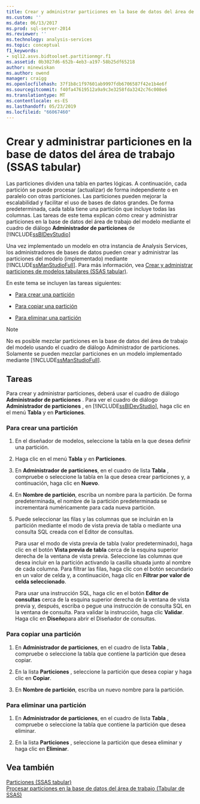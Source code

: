 ```yaml
---
title: Crear y administrar particiones en la base de datos del área de trabajo (SSAS Tabular) | Microsoft Docs
ms.custom: ''
ms.date: 06/13/2017
ms.prod: sql-server-2014
ms.reviewer: ''
ms.technology: analysis-services
ms.topic: conceptual
f1_keywords:
- sql12.asvs.bidtoolset.partitionmgr.f1
ms.assetid: 0b3027d6-652b-4eb3-a197-58b25df65218
author: minewiskan
ms.author: owend
manager: craigg
ms.openlocfilehash: 37f1b8c1f97601ab9997fdb6706587f42e1b4e6f
ms.sourcegitcommit: f40fa47619512a9a9c3e3258fda3242c76c008e6
ms.translationtype: MT
ms.contentlocale: es-ES
ms.lasthandoff: 05/23/2019
ms.locfileid: "66067460"
---
```

# <a name="create-and-manage-partitions-in-the-workspace-database-ssas-tabular"></a>Crear y administrar particiones en la base de datos del área de trabajo (SSAS tabular)
  Las particiones dividen una tabla en partes lógicas. A continuación, cada partición se puede procesar (actualizar) de forma independiente o en paralelo con otras particiones. Las particiones pueden mejorar la escalabilidad y facilitar el uso de bases de datos grandes. De forma predeterminada, cada tabla tiene una partición que incluye todas las columnas. Las tareas de este tema explican cómo crear y administrar particiones en la base de datos del área de trabajo del modelo mediante el cuadro de diálogo **Administrador de particiones** de [!INCLUDE[ssBIDevStudio](../../includes/ssbidevstudio-md.md)]  
  
 Una vez implementado un modelo en otra instancia de Analysis Services, los administradores de bases de datos pueden crear y administrar las particiones del modelo (implementado) mediante [!INCLUDE[ssManStudioFull](../../includes/ssmanstudiofull-md.md)]. Para más información, vea [Crear y administrar particiones de modelos tabulares &#40;SSAS tabular&#41;](partitions-ssas-tabular.md).  
  
 En este tema se incluyen las tareas siguientes:  
  
-   [Para crear una partición](#bkmk_create_new)  
  
-   [Para copiar una partición](#bkmk_copy)  
  
-   [Para eliminar una partición](#bkmk_delete)  
  
> [!NOTE]  
>  No es posible mezclar particiones en la base de datos del área de trabajo del modelo usando el cuadro de diálogo Administrador de particiones. Solamente se pueden mezclar particiones en un modelo implementado mediante [!INCLUDE[ssManStudioFull](../../includes/ssmanstudiofull-md.md)].  
  
## <a name="tasks"></a>Tareas  
 Para crear y administrar particiones, deberá usar el cuadro de diálogo **Administrador de particiones** . Para ver el cuadro de diálogo **Administrador de particiones** , en [!INCLUDE[ssBIDevStudio](../../includes/ssbidevstudio-md.md)], haga clic en el menú **Tabla** y en **Particiones**.  
  
###  <a name="bkmk_create_new"></a> Para crear una partición  
  
1.  En el diseñador de modelos, seleccione la tabla en la que desea definir una partición.  
  
2.  Haga clic en el menú **Tabla** y en **Particiones**.  
  
3.  En **Administrador de particiones**, en el cuadro de lista **Tabla** , compruebe o seleccione la tabla en la que desea crear particiones y, a continuación, haga clic en **Nuevo**.  
  
4.  En **Nombre de partición**, escriba un nombre para la partición. De forma predeterminada, el nombre de la partición predeterminada se incrementará numéricamente para cada nueva partición.  
  
5.  Puede seleccionar las filas y las columnas que se incluirán en la partición mediante el modo de vista previa de tabla o mediante una consulta SQL creada con el Editor de consultas.  
  
     Para usar el modo de vista previa de tabla (valor predeterminado), haga clic en el botón **Vista previa de tabla** cerca de la esquina superior derecha de la ventana de vista previa. Seleccione las columnas que desea incluir en la partición activando la casilla situada junto al nombre de cada columna. Para filtrar las filas, haga clic con el botón secundario en un valor de celda y, a continuación, haga clic en **Filtrar por valor de celda seleccionado**.  
  
     Para usar una instrucción SQL, haga clic en el botón **Editor de consultas** cerca de la esquina superior derecha de la ventana de vista previa y, después, escriba o pegue una instrucción de consulta SQL en la ventana de consulta. Para validar la instrucción, haga clic **Validar**. Haga clic en **Diseño**para abrir el Diseñador de consultas.  
  
###  <a name="bkmk_copy"></a> Para copiar una partición  
  
1.  En **Administrador de particiones**, en el cuadro de lista **Tabla** , compruebe o seleccione la tabla que contiene la partición que desea copiar.  
  
2.  En la lista **Particiones** , seleccione la partición que desea copiar y haga clic en **Copiar**.  
  
3.  En **Nombre de partición**, escriba un nuevo nombre para la partición.  
  
###  <a name="bkmk_delete"></a> Para eliminar una partición  
  
1.  En **Administrador de particiones**, en el cuadro de lista **Tabla** , compruebe o seleccione la tabla que contiene la partición que desea eliminar.  
  
2.  En la lista **Particiones** , seleccione la partición que desea eliminar y haga clic en **Eliminar**.  
  
## <a name="see-also"></a>Vea también  
 [Particiones &#40;SSAS tabular&#41;](partitions-ssas-tabular.md)   
 [Procesar particiones en la base de datos del área de trabajo &#40;Tabular de SSAS&#41;](process-partitions-in-the-workspace-database-ssas-tabular.md)  
  
  
